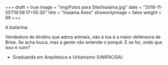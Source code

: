 +++
draft = true
image = "img/Fotos para Site/Inaiama.jpg"
date = "2016-11-05T19:56:17+05:30"
title = "Inaiama Aires"
showonlyimage = false
weight = 89
+++

A bailarina.
<!--more-->

Vendedora de dindins que adora animais, não à toa é a maior defensora de Brise. Se acha louca, mas a gente não entende o  porquê. E se for, onde que isso é ruim?

* Graduanda em Arquitetura e Urbanismo (UNIFACISA)
